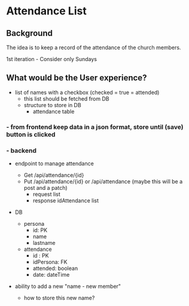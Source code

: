 
# Attendance List

## Background
The idea is to keep a record of the attendance of the church members.

1st iteration - Consider only Sundays

## What would be the User experience?
- list of names with a checkbox (checked = true = attended)
  - this list should be fetched from DB
  - structure to store in DB
    - attendance table
###  - from frontend keep data in a json format, store until (save) button is clicked
    
### - backend
  - endpoint to manage attendance
    - Get /api/attendance/{id}
    - Put /api/attendance/{id} or /api/attendance (maybe this will be a post and a patch)
      - request
        list<persona>
      - response
        idAttendance
        list<persona>
  - DB
    - persona
      - id: PK
      - name
      - lastname 
    - attendance
      - id : PK
      - idPersona: FK
      - attended: boolean
      - date: dateTime

- ability to add a new "name - new member"
  - how to store this new name?
